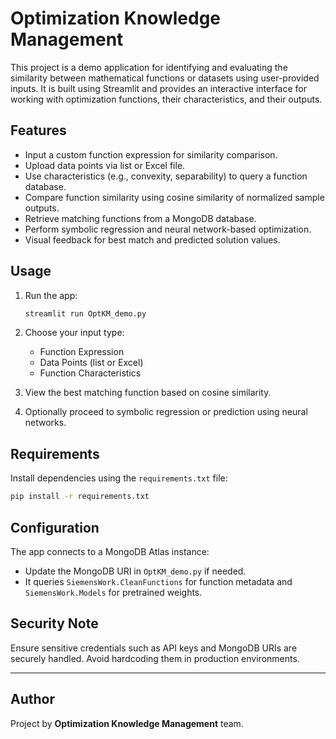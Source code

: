 # Optimization Knowledge Management

This project is a demo application for identifying and evaluating the similarity between mathematical functions or datasets using user-provided inputs. It is built using Streamlit and provides an interactive interface for working with optimization functions, their characteristics, and their outputs.

## Features

- Input a custom function expression for similarity comparison.
- Upload data points via list or Excel file.
- Use characteristics (e.g., convexity, separability) to query a function database.
- Compare function similarity using cosine similarity of normalized sample outputs.
- Retrieve matching functions from a MongoDB database.
- Perform symbolic regression and neural network-based optimization.
- Visual feedback for best match and predicted solution values.

## Usage

1. Run the app:
   ```bash
   streamlit run OptKM_demo.py
   ```

2. Choose your input type:
   - Function Expression
   - Data Points (list or Excel)
   - Function Characteristics

3. View the best matching function based on cosine similarity.

4. Optionally proceed to symbolic regression or prediction using neural networks.

## Requirements

Install dependencies using the `requirements.txt` file:
```bash
pip install -r requirements.txt
```

## Configuration

The app connects to a MongoDB Atlas instance:
- Update the MongoDB URI in `OptKM_demo.py` if needed.
- It queries `SiemensWork.CleanFunctions` for function metadata and `SiemensWork.Models` for pretrained weights.

## Security Note

Ensure sensitive credentials such as API keys and MongoDB URIs are securely handled. Avoid hardcoding them in production environments.

---

## Author

Project by **Optimization Knowledge Management** team.
